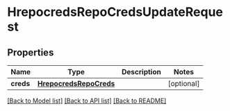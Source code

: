 # HrepocredsRepoCredsUpdateRequest

## Properties
Name | Type | Description | Notes
------------ | ------------- | ------------- | -------------
**creds** | [**HrepocredsRepoCreds**](HrepocredsRepoCreds.md) |  | [optional] 

[[Back to Model list]](../README.md#documentation-for-models) [[Back to API list]](../README.md#documentation-for-api-endpoints) [[Back to README]](../README.md)

